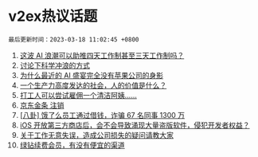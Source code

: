 # v2ex热议话题

`最后更新时间：2023-03-18 11:02:45 +0800`

1. [这波 AI 浪潮可以助推四天工作制甚至三天工作制吗？](https://www.v2ex.com/t/924810)
1. [讨论下科学冲浪的方式](https://www.v2ex.com/t/924791)
1. [为什么最近的 AI 盛宴完全没有苹果公司的身影](https://www.v2ex.com/t/924794)
1. [一个生产力高度发达的社会，人的价值是什么？](https://www.v2ex.com/t/924892)
1. [打工人可以尝试雇佣一个清洁阿姨……](https://www.v2ex.com/t/924884)
1. [京东金条 注销](https://www.v2ex.com/t/924830)
1. [[八卦] 饿了么员工通过借钱，诈骗 67 名同事 1300 万](https://www.v2ex.com/t/924793)
1. [iOS 开放第三方商店后，会不会导致涌现大量盗版软件，侵犯开发者权益？](https://www.v2ex.com/t/924851)
1. [关于工作无意失误，造成公司损失的疑问请教大家](https://www.v2ex.com/t/925018)
1. [绿钻续费会员，有没有便宜的渠道](https://www.v2ex.com/t/924795)

